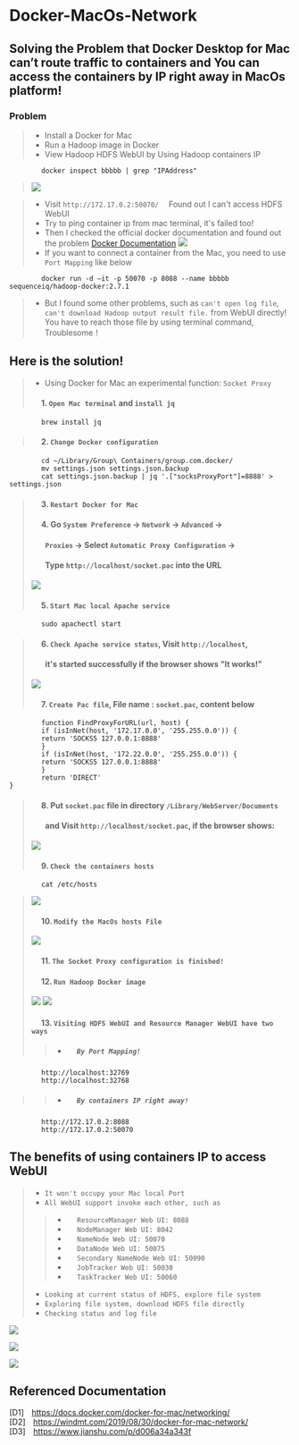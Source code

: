 # Docker-MacOs-Network
## Solving the Problem that Docker Desktop for Mac can’t route traffic to containers and You can access the containers by IP right away in MacOs platform!

### Problem

>- Install a Docker for Mac
>- Run a Hadoop image in Docker
>- View Hadoop HDFS WebUI by Using Hadoop containers IP  
```shell  
        docker inspect bbbbb | grep "IPAddress"
```
>![](https://github.com/Carl-Xiao128/Markdown-Pictures/raw/master/pictures/1584583300148.jpg)  

>- Visit `http://172.17.0.2:50070/`&emsp; Found out I can't access HDFS WebUI
>- Try to ping container ip from mac terminal, it's failed too!  
>- Then I checked the official docker documentation and found out the problem [Docker Documentation](https://docs.docker.com/docker-for-mac/networking/)
>![](https://drive.google.com/uc?export=view&id=1qF8wCUtamXxeUDD2yufncMniDXWHzgt3)  
>- If you want to connect a container from the Mac, you need to use `Port Mapping` like below
```shell  
        docker run -d –it -p 50070 -p 8088 --name bbbbb sequenceiq/hadoop-docker:2.7.1
```
>- But I found some other problems, such as  `can't open log file`, `can't download Hadoop output result file.` from WebUI directly! You have to reach those file by using terminal command, Troublesome！


## Here is the solution!
>- Using Docker for Mac an experimental function: `Socket Proxy`
> #### &emsp; 1. `Open Mac terminal` and `install jq`
```shell  
        brew install jq
```
> #### &emsp; 2. `Change Docker configuration`
```shell  
        cd ~/Library/Group\ Containers/group.com.docker/
        mv settings.json settings.json.backup
        cat settings.json.backup | jq '.["socksProxyPort"]=8888' > settings.json
```
> #### &emsp; 3. `Restart Docker for Mac`
> #### &emsp; 4. Go `System Preference` -> `Network` -> `Advanced` ->
> #### &emsp;&ensp; `Proxies` ->  Select `Automatic Proxy Configuration` ->
> #### &emsp;&ensp; Type `http://localhost/socket.pac` into the URL
>![](https://drive.google.com/uc?export=view&id=1Uzq2tmLo0tbROemx6e_HC_myfc6tvLsZ)
> #### &emsp; 5. `Start Mac local Apache service`
```shell  
        sudo apachectl start
```
> #### &emsp; 6. `Check Apache service status`, Visit `http://localhost`,
> #### &emsp;&ensp; it's started successfully if the browser shows "It works!"
>![](https://drive.google.com/uc?export=view&id=1GH2c6l6uVlpVR1croAfqXGu35MCVe4hq)
> #### &emsp; 7. `Create Pac file`, File name : `socket.pac`, content below
```shell  
        function FindProxyForURL(url, host) {
        if (isInNet(host, '172.17.0.0', '255.255.0.0')) {
        return 'SOCKS5 127.0.0.1:8888'
        }
        if (isInNet(host, '172.22.0.0', '255.255.0.0')) {
        return 'SOCKS5 127.0.0.1:8888'
        }
        return 'DIRECT'
}
```
> #### &emsp; 8. Put  `socket.pac` file in directory `/Library/WebServer/Documents`
> #### &emsp;&ensp; and Visit `http://localhost/socket.pac`, if the browser shows:
>![](https://drive.google.com/uc?export=view&id=1iWN58Sw_JohC0k2xrbe21ZKpnNceKe8w)
> #### &emsp; 9. `Check the containers hosts`
```shell  
        cat /etc/hosts
```
>![](https://drive.google.com/uc?export=view&id=1pMP0MB-ka4ziAKz_st7uv3j6jMEXsyD3)
> #### &emsp; 10. `Modify the MacOs hosts File`
>![](https://drive.google.com/uc?export=view&id=1qeO3ooLLLoBVX1NpL_ij2i9omrs1RPzG)
> #### &emsp; 11. `The Socket Proxy configuration is finished!`
> #### &emsp; 12. `Run Hadoop Docker image`
>![](https://drive.google.com/uc?export=view&id=1UjnhMVrB7869I8IQAKSCG_7yHZtpE-J9)
>![](https://drive.google.com/uc?export=view&id=10WEDOUMnMjmCN7nitbzDMuvvZjgVJIQu)
> #### &emsp; 13. `Visiting HDFS WebUI and Resource Manager WebUI have two ways`
>>- ##### &emsp; `By Port Mapping!`
```shell  
        http://localhost:32769
        http://localhost:32768
```
>>- ##### &emsp; `By containers IP right away!`
```shell  
        http://172.17.0.2:8088
        http://172.17.0.2:50070
```
## The benefits of using containers IP to access WebUI
>- `It won't occupy your Mac local Port`
>- `All WebUI support invoke each other, such as`  
>> - &emsp; `ResourceManager Web UI: 8088`  
>> - &emsp; `NodeManager Web UI: 8042`   
>> - &emsp; `NameNode Web UI: 50070`   
>> - &emsp; `DataNode Web UI: 50075`  
>> - &emsp; `Secondary NameNode Web UI: 50090`  
>> - &emsp; `JobTracker Web UI: 50030`
>> - &emsp; `TaskTracker Web UI: 50060`
>-  `Looking at current status of HDFS, explore file system`
>-  `Exploring file system, download HDFS file directly`
>-  `Checking status and log file`  

![](https://drive.google.com/uc?export=view&id=1Gn09ivZH4XZO1McvialW0_XNbYG4KMbI)  

![](https://drive.google.com/uc?export=view&id=1JtUXrx2Dph86-WL3daDJ-iTjRmuNPQTu)

![](https://drive.google.com/uc?export=view&id=1divlbiJHa2UrG1s8fSZ_wzqw2JeT0RDb)

## Referenced Documentation
[D1]&emsp;<https://docs.docker.com/docker-for-mac/networking/>  
[D2]&emsp;<https://windmt.com/2019/08/30/docker-for-mac-network/>  
[D3]&emsp;<https://www.jianshu.com/p/d006a34a343f>
